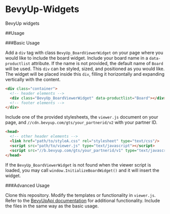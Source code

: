 # BevyUp-Widgets
BevyUp widgets

##Usage

###Basic Usage

Add a `div` tag with class `BevyUp_BoardViewerWidget` on your page where you would like to include the board widget.  Include your board name in a `data-productlist` attribute.  If the name is not provided, the default name of `Board` will be used.  This `div` can be styled, sized, and positioned as you would like.  The widget will be placed inside this `div`, filling it horizontally and expanding vertically with the content.

```html
<div class="container">
  <!-- header elements -->
  <div class="BevyUp_BoardViewerWidget" data-productlist="Board"></div>
  <!-- footer elements -->
</div>
```

Include one of the provided stylesheets, the `viewer.js` document on your page, and `//cdn.bevyup.com/gts/your_partnerid/v2` with your partner ID.

```html
<head>
  <!-- other header elements -->
  <link href="path/to/styleA.css" rel="stylesheet" type="text/css"/>
  <script src="path/to/viewer.js" type="text/javascript"></script>
  <script src="//b.bevyup.com/gts/your_partnerid/v1" type="text/javascript" async></script>
</head>
```

If the `BevyUp_BoardViewerWidget` is not found when the viewer script is loaded, you may call `window.InitializeBoardWidget()` and it will insert the widget.

###Advanced Usage

Clone this repository.  Modify the templates or functionality in `viewer.js`.  Refer to the [BevyUpApi documentation](https://bevyup.atlassian.net/wiki/display/DOC/Javascript+API) for additional functionality.  Include the files in the same way as the basic usage.

